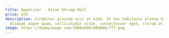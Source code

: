 ```yaml
---
title: Appetizer - Asian Shrimp Roll
price: $33
description: Curabitur gravida nisi at nibh. In hac habitasse platea dictumst.
  Aliquam augue quam, sollicitudin vitae, consectetuer eget, rutrum at, lorem.
image: https://dummyimage.com/1000x600/000000/fff.png
---
```

